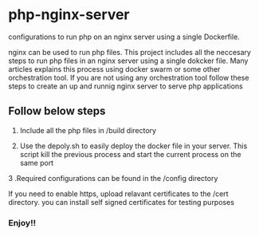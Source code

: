 # php-nginx-server
configurations to run php on an nginx server using a single Dockerfile. 

nginx can be used to run php files. This project includes all the neccesary steps to run php files in an nginx server using a single dokcker file. Many articles explains this process using docker swarm or some other orchestration tool. If you are not using any orchestration tool follow these steps to create an up and runnig nginx server to serve php applications

## Follow below steps  

1. Include all the php files in /build directory 

2. Use the depoly.sh to easily deploy the docker file in your server. This script kill the previous process and start the current process on the same port 

3 .Required configurations can be found in the /config directory 


If you need to enable https, upload relavant certificates to the /cert directory.  you can install self signed certificates for testing purposes


### Enjoy!!
